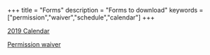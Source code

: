 +++
title = "Forms"
description = "Forms to download"
keywords = ["permission","waiver","schedule","calendar"]
+++

[2019 Calendar](https://www.ship84.com/SHIP_84_2018_2019_Calendar_v4.pdf)


[Permission waiver](https://www.ship84.com/Ship_84_Activity_Permission_Form_2019.pdf)

